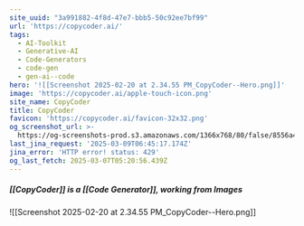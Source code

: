 ```yaml
---
site_uuid: "3a991882-4f8d-47e7-bbb5-50c92ee7bf99"
url: 'https://copycoder.ai/'
tags:
  - AI-Toolkit
  - Generative-AI
  - Code-Generators
  - code-gen
  - gen-ai--code
hero: '![[Screenshot 2025-02-20 at 2.34.55 PM_CopyCoder--Hero.png]]'
image: 'https://copycoder.ai/apple-touch-icon.png'
site_name: CopyCoder
title: CopyCoder
favicon: 'https://copycoder.ai/favicon-32x32.png'
og_screenshot_url: >-
  https://og-screenshots-prod.s3.amazonaws.com/1366x768/80/false/8556a4c5ef9c370bf263257b377a46a5019de056f86807ad0796f70e1e50ecb4.jpeg
last_jina_request: '2025-03-09T06:45:17.174Z'
jina_error: 'HTTP error! status: 429'
og_last_fetch: 2025-03-07T05:20:56.439Z
---
```


##### [[CopyCoder]] is a [[Code Generator]], working from Images
<span query="get(hero)"></span>![[Screenshot 2025-02-20 at 2.34.55 PM_CopyCoder--Hero.png]]<span type="end"></span>
